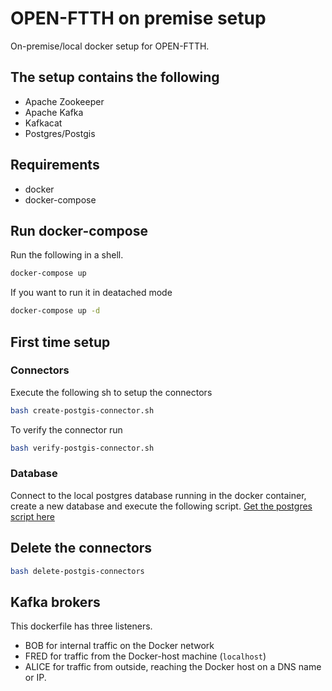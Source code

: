 # OPEN-FTTH on premise setup
On-premise/local docker setup for OPEN-FTTH.

## The setup contains the following
* Apache Zookeeper 
* Apache Kafka
* Kafkacat
* Postgres/Postgis

## Requirements
* docker
* docker-compose

## Run docker-compose
Run the following in a shell.
``` sh
docker-compose up
```

If you want to run it in deatached mode

``` sh
docker-compose up -d
```

## First time setup

### Connectors
Execute the following sh to setup the connectors 
``` sh
bash create-postgis-connector.sh
```

To verify the connector run
``` sh
bash verify-postgis-connector.sh
```

### Database
Connect to the local postgres database running in the docker container, create a
new database and execute the following script.
[Get the postgres script here](https://github.com/DAXGRID/open-ftth-postgis-service/blob/master/Database%20Scripts/create_route_network_schema.sql)

## Delete the connectors

``` sh
bash delete-postgis-connectors
```

## Kafka brokers
This dockerfile has three listeners.
* BOB for internal traffic on the Docker network
* FRED for traffic from the Docker-host machine (`localhost`)
* ALICE for traffic from outside, reaching the Docker host on a DNS name or IP.
